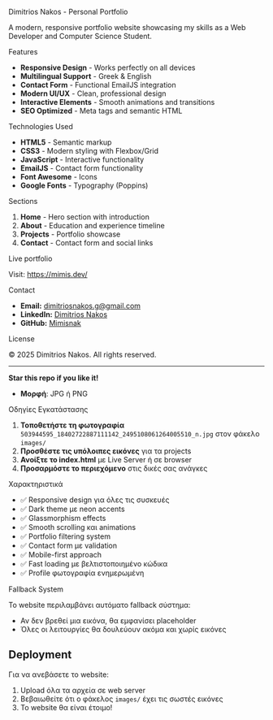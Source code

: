  Dimitrios Nakos - Personal Portfolio

A modern, responsive portfolio website showcasing my skills as a Web Developer and Computer Science Student.

 Features

- **Responsive Design** - Works perfectly on all devices
- **Multilingual Support** - Greek & English
- **Contact Form** - Functional EmailJS integration
- **Modern UI/UX** - Clean, professional design
- **Interactive Elements** - Smooth animations and transitions
- **SEO Optimized** - Meta tags and semantic HTML

 Technologies Used

- **HTML5** - Semantic markup
- **CSS3** - Modern styling with Flexbox/Grid
- **JavaScript** - Interactive functionality
- **EmailJS** - Contact form functionality
- **Font Awesome** - Icons
- **Google Fonts** - Typography (Poppins)

 Sections

1. **Home** - Hero section with introduction
2. **About** - Education and experience timeline
3. **Projects** - Portfolio showcase
4. **Contact** - Contact form and social links

 Live portfolio 

Visit: https://mimis.dev/

 Contact

- **Email:** dimitriosnakos.g@gmail.com
- **LinkedIn:** [Dimitrios Nakos](https://www.linkedin.com/in/dimitrios-nakos-a669022a9/)
- **GitHub:** [Mimisnak](https://github.com/Mimisnak)

 License

© 2025 Dimitrios Nakos. All rights reserved.

---

**Star this repo if you like it!**
- **Μορφή**: JPG ή PNG

 Οδηγίες Εγκατάστασης

1. **Τοποθετήστε τη φωτογραφία** `503944595_18402722887111142_2495108061264005510_n.jpg` στον φάκελο `images/`
2. **Προσθέστε τις υπόλοιπες εικόνες** για τα projects
3. **Ανοίξτε το index.html** με Live Server ή σε browser
4. **Προσαρμόστε το περιεχόμενο** στις δικές σας ανάγκες

 Χαρακτηριστικά

- ✅ Responsive design για όλες τις συσκευές
- ✅ Dark theme με neon accents
- ✅ Glassmorphism effects
- ✅ Smooth scrolling και animations
- ✅ Portfolio filtering system
- ✅ Contact form με validation
- ✅ Mobile-first approach
- ✅ Fast loading με βελτιστοποιημένο κώδικα
- ✅ Profile φωτογραφία ενημερωμένη

Fallback System

Το website περιλαμβάνει αυτόματο fallback σύστημα:
- Αν δεν βρεθεί μια εικόνα, θα εμφανίσει placeholder
- Όλες οι λειτουργίες θα δουλεύουν ακόμα και χωρίς εικόνες

## Deployment

Για να ανεβάσετε το website:
1. Upload όλα τα αρχεία σε web server
2. Βεβαιωθείτε ότι ο φάκελος `images/` έχει τις σωστές εικόνες
3. Το website θα είναι έτοιμο!
